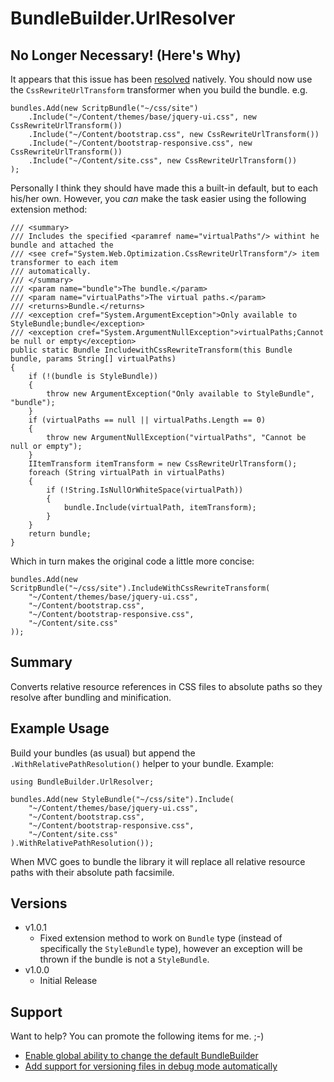 BundleBuilder.UrlResolver
=========================

No Longer Necessary! (Here's Why)
---------------------------------

It appears that this issue has been [resolved](http://aspnetoptimization.codeplex.com/workitem/30) natively. You should now use the `CssRewriteUrlTransform` transformer when you build the bundle. e.g.

    bundles.Add(new ScritpBundle("~/css/site")
        .Include("~/Content/themes/base/jquery-ui.css", new CssRewriteUrlTransform())
        .Include("~/Content/bootstrap.css", new CssRewriteUrlTransform())
        .Include("~/Content/bootstrap-responsive.css", new CssRewriteUrlTransform())
        .Include("~/Content/site.css", new CssRewriteUrlTransform())
    );
    
Personally I think they should have made this a built-in default, but to each his/her own. However, you _can_ make the task easier using the following extension method:

    /// <summary>
    /// Includes the specified <paramref name="virtualPaths"/> withint he bundle and attached the
    /// <see cref="System.Web.Optimization.CssRewriteUrlTransform"/> item transformer to each item
    /// automatically.
    /// </summary>
    /// <param name="bundle">The bundle.</param>
    /// <param name="virtualPaths">The virtual paths.</param>
    /// <returns>Bundle.</returns>
    /// <exception cref="System.ArgumentException">Only available to StyleBundle;bundle</exception>
    /// <exception cref="System.ArgumentNullException">virtualPaths;Cannot be null or empty</exception>
    public static Bundle IncludewithCssRewriteTransform(this Bundle bundle, params String[] virtualPaths)
    {
        if (!(bundle is StyleBundle))
        {
            throw new ArgumentException("Only available to StyleBundle", "bundle");
        }
        if (virtualPaths == null || virtualPaths.Length == 0)
        {
            throw new ArgumentNullException("virtualPaths", "Cannot be null or empty");
        }
        IItemTransform itemTransform = new CssRewriteUrlTransform();
        foreach (String virtualPath in virtualPaths)
        {
            if (!String.IsNullOrWhiteSpace(virtualPath))
            {
                bundle.Include(virtualPath, itemTransform);
            }
        }
        return bundle;
    }
    
Which in turn makes the original code a little more concise:

    bundles.Add(new ScritpBundle("~/css/site").IncludeWithCssRewriteTransform(
        "~/Content/themes/base/jquery-ui.css",
        "~/Content/bootstrap.css",
        "~/Content/bootstrap-responsive.css",
        "~/Content/site.css"
    ));


Summary
-------

Converts relative resource references in CSS files to absolute paths so they resolve after bundling and minification.

Example Usage
-------------

Build your bundles (as usual) but append the `.WithRelativePathResolution()` helper to your bundle. Example:

    using BundleBuilder.UrlResolver;

    bundles.Add(new StyleBundle("~/css/site").Include(
        "~/Content/themes/base/jquery-ui.css",
        "~/Content/bootstrap.css",
        "~/Content/bootstrap-responsive.css",
        "~/Content/site.css"
    ).WithRelativePathResolution());
    
When MVC goes to bundle the library it will replace all relative resource paths with their absolute path facsimile.

Versions
--------

* v1.0.1
    * Fixed extension method to work on `Bundle` type (instead of specifically the `StyleBundle` type), however an exception will be thrown if the bundle is not a `StyleBundle`.
* v1.0.0
    * Initial Release

Support
-------

Want to help? You can promote the following items for me. ;-)

* [Enable global ability to change the default BundleBuilder](https://aspnetoptimization.codeplex.com/workitem/53)
* [Add support for versioning files in debug mode automatically](https://aspnetoptimization.codeplex.com/workitem/40)
